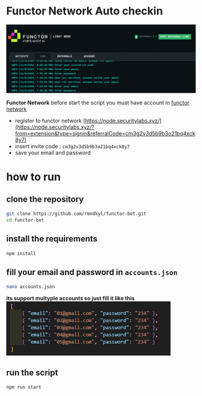 # Functor Network Auto checkin
![functor banner](image.png)

**Functor Network** before start the script you must have account in [functor network](https://node.securitylabs.xyz/?from=extension&type=signin&referralCode=cm3g2v3d5b9b3o21bq4xck8y7)
- register to functor network [https://node.securitylabs.xyz/](https://node.securitylabs.xyz/?from=extension&type=signin&referralCode=cm3g2v3d5b9b3o21bq4xck8y7)
- insert invite code : `cm3g2v3d5b9b3o21bq4xck8y7`
- save your email and password 

# how to run 
## clone the repository
```bash
git clone https://github.com/rmndkyl/functor-bot.git
cd functor-bot
```
## install the requirements
```bash
npm install
```
## fill your email and password in `accounts.json`
```bash
nano accounts.json
```
**its support multyple accounts so just fill it like this**
![email-pass](image-1.png)

## run the script
```bash
npm run start
```
